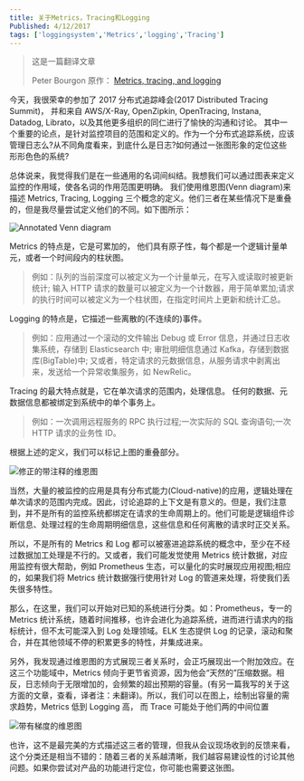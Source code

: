 ```yaml
---
title: 关于Metrics，Tracing和Logging
Published: 4/12/2017
tags: ['loggingsystem','Metrics','logging','Tracing'] 
---
```


> 这是一篇翻译文章
>
> Peter Bourgon 原作： [Metrics, tracing, and logging](http://peter.bourgon.org/blog/2017/02/21/metrics-tracing-and-logging.html)



今天，我很荣幸的参加了 2017 分布式追踪峰会(2017 Distributed Tracing Summit)， 并和来自 AWS/X-Ray,
OpenZipkin, OpenTracing, Instana, Datadog, Librato，以及其他更多组织的同仁进行了愉快的沟通和讨论。
其中一个重要的论点，是针对监控项目的范围和定义的。作为一个分布式追踪系统，应该管理日志么?从不同角度看来，到底什么是日志?如何通过一张图形象的定位这些形形色色的系统?

总体说来，我觉得我们是在一些通用的名词间纠结。我想我们可以通过图表来定义监控的作用域，使各名词的作用范围更明确。 我们使用维恩图(Venn diagram)来描述 Metrics, Tracing, Logging 三个概念的定义。他们三者在某些情况下是重叠的，但是我尽量尝试定义他们的不同。如下图所示：

![Annotated Venn diagram](https://blog.robinjiang.com/posts/asset/2017-12-04-metrics-tracing-logging/01.png)

Metrics 的特点是，它是可累加的， 他们具有原子性，每个都是一个逻辑计量单元，或者一个时间段内的柱状图。
> 例如：队列的当前深度可以被定义为一个计量单元，在写入或读取时被更新统计; 输入 HTTP 请求的数量可以被定义为一个计数器，用于简单累加;请求的执行时间可以被定义为一个柱状图，在指定时间片上更新和统计汇总。

Logging 的特点是，它描述一些离散的(不连续的)事件。

> 例如：应用通过一个滚动的文件输出 Debug 或 Error 信息，并通过日志收集系统，存储到 Elasticsearch 中;
> 审批明细信息通过 Kafka，存储到数据库(BigTable)中;
> 又或者，特定请求的元数据信息，从服务请求中剥离出来，发送给一个异常收集服务，如 NewRelic。

Tracing 的最大特点就是，它在单次请求的范围内，处理信息。 任何的数据、元数据信息都被绑定到系统中的单个事务上。

> 例如：一次调用远程服务的 RPC 执行过程;一次实际的 SQL 查询语句;一次 HTTP 请求的业务性 ID。

根据上述的定义，我们可以标记上图的重叠部分。

![修正的带注释的维恩图](https://blog.robinjiang.com/posts/asset/2017-12-04-metrics-tracing-logging/02.png)

当然，大量的被监控的应用是具有分布式能力(Cloud-native)的应用，逻辑处理在单次请求的范围内完成。因此，讨论追踪的上下文是有意义的。但是，我们注意到，并不是所有的监控系统都绑定在请求的生命周期上的。他们可能是逻辑组件诊断信息、处理过程的生命周期明细信息，这些信息和任何离散的请求时正交关系。

所以，不是所有的 Metrics 和 Log 都可以被塞进追踪系统的概念中，至少在不经过数据加工处理是不行的。又或者，我们可能发觉使用 Metrics 统计数据，对应用监控有很大帮助，例如 Prometheus 生态，可以量化的实时展现应用视图;相应的，如果我们将 Metrics 统计数据强行使用针对 Log 的管道来处理，将使我们丢失很多特性。

那么，在这里，我们可以开始对已知的系统进行分类。如：Prometheus，专一的 Metrics 统计系统，随着时间推移，也许会进化为追踪系统，进而进行请求内的指标统计，但不太可能深入到 Log 处理领域。ELK 生态提供 Log 的记录，滚动和聚合，并在其他领域不停的积累更多的特性，并集成进来。

另外，我发现通过维恩图的方式展现三者关系时，会正巧展现出一个附加效应。在这三个功能域中，Metrics 倾向于更节省资源，因为他会“天然的”压缩数据。相反，日志倾向于无限增加的，会频繁的超出预期的容量。(有另一篇我写的关于这方面的文章，查看，译者注：未翻译)。所以，我们可以在图上，绘制出容量的需求趋势，Metrics 低到 Logging 高，
而 Trace 可能处于他们两的中间位置

![带有梯度的维恩图](https://blog.robinjiang.com/posts/asset/2017-12-04-metrics-tracing-logging/03.png)

也许，这不是最完美的方式描述这三者的管理，但我从会议现场收到的反馈来看，这个分类还是相当不错的：随着三者的关系越清晰，我们越容易建设性的讨论其他问题。如果你尝试对产品的功能进行定位，你可能也需要这张图。